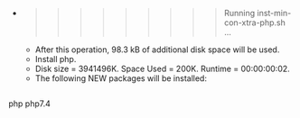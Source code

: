 * >>>>>>>>> Running inst-min-con-xtra-php.sh ...
  * After this operation, 98.3 kB of additional disk space will be used.
  * Install php.
  * Disk size = 3941496K. Space Used = 200K. Runtime = 00:00:00:02.
  * The following NEW packages will be installed:
  ```bash
php php7.4
  ```
